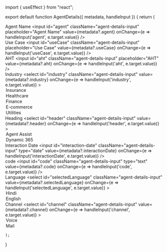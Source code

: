 import { useEffect } from "react";

export default function AgentDetails({ metadata, handleInput }) {
    return (
        <div className="agent-details-container align-column">
            <div className="align-row">
                <div className="align-column">
                    <div className="agent-details-field">
                        <label className="agent-details-label">Agent Name</label>
                        <input
                            id="agent"
                            className="agent-details-input"
                            placeholder="Agent Name"
                            value={metadata?.agent}
                            onChange={e => handleInput('agent', e.target.value)}
                        />
                    </div>
                    <div className="agent-details-field">
                        <label className="agent-details-label">Use Case</label>
                        <input
                            id="useCase"
                            className="agent-details-input"
                            placeholder="Use Case"
                            value={metadata?.useCase}
                            onChange={e => handleInput('useCase', e.target.value)}
                        />
                    </div>
                    <div className="agent-details-field">
                        <label className="agent-details-label">AHT</label>
                        <input
                            id="aht"
                            className="agent-details-input"
                            placeholder="AHT"
                            value={metadata?.aht}
                            onChange={e => handleInput('aht', e.target.value)}
                        />
                    </div>
                    <div className="agent-details-field">
                        <label className="agent-details-label">Industry</label>
                        <select
                            id="industry"
                            className="agent-details-input"
                            value={metadata?.industry}
                            onChange={e => handleInput('industry', e.target.value)}
                        >
                            <option value="Insurance">Insurance</option>
                            <option value="Healthcare">Healthcare</option>
                            <option value="Finance">Finance</option>
                            <option value="E-commerce">E-commerce</option>
                            <option value="Utilities">Utilities</option>
                        </select>
                    </div>
                </div>
                <div className="align-column">
                    <div className="agent-details-field">
                        <label className="agent-details-label">Heading</label>
                        <select
                            id="header"
                            className="agent-details-input"
                            value={metadata?.header}
                            onChange={e => handleInput('header', e.target.value)}
                        >
                            <option value="Agent Assist">Agent Assist</option>
                            <option value="Dynamic 365">Dynamic 365</option>
                        </select>
                    </div>
                    <div className="agent-details-field">
                        <label className="agent-details-label">Interaction Date</label>
                        <input
                            id="interaction-date"
                            className="agent-details-input"
                            type="date"
                            value={metadata?.interactionDate}
                            onChange={e => handleInput('interactionDate', e.target.value)}
                        />
                    </div>
                    <div className="agent-details-field">
                        <label className="agent-details-label">code</label>
                        <input
                            id="code"
                            className="agent-details-input"
                            type="text"
                            value={metadata?.code}
                            onChange={e => handleInput('code', e.target.value)}
                        />
                    </div>
                    <div className="agent-details-field">
                        <label className="agent-details-label">Language</label>
                        <select
                            id="selectedLanguage"
                            className="agent-details-input"
                            value={metadata?.selectedLanguage}
                            onChange={e => handleInput('selectedLanguage', e.target.value)}
                        >
                            <option value="Hindi">Hindi</option>
                            <option value="English">English</option>
                        </select>
                    </div>
                </div>
            </div>
            <div className="agent-details-field">
                <label className="agent-details-label">Channel</label>
                <select
                    id="channel"
                    className="agent-details-input"
                    value={metadata?.channel}
                    onChange={e => handleInput('channel', e.target.value)}
                >
                    <option value="Voice">Voice</option>
                    <option value="Mail">Mail</option>
                </select>
            </div>
        </div>

    );
}

